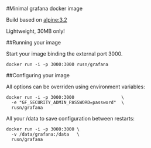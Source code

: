 #Minimal grafana docker image

Build based on [alpine:3.2](https://registry.hub.docker.com/_/alpine/)

Lightweight, 30MB only!

##Running your image

Start your image binding the external port 3000.

```
docker run -i -p 3000:3000 rusn/grafana
```

##Configuring your image

All options can be overriden using environment variables:

```
docker run -i -p 3000:3000                  \
  -e "GF_SECURITY_ADMIN_PASSWORD=password"  \
  rusn/grafana
```

All your /data to save configuration between restarts:

```
docker run -i -p 3000:3000 \
  -v /data/grafana:/data   \
  rusn/grafana
```

